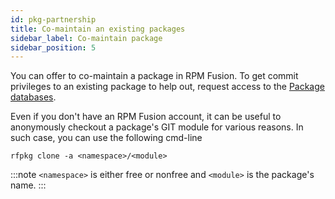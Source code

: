 ```yaml
---
id: pkg-partnership
title: Co-maintain an existing packages
sidebar_label: Co-maintain package
sidebar_position: 5
---
```



You can offer to co-maintain a package in RPM Fusion.
To get commit privileges to an existing package to help out, request access to the [Package databases](https://admin.rpmfusion.org/pkgdb/).

Even if you don't have an RPM Fusion account, it can be useful to anonymously checkout a package's GIT module for various reasons.
In such case, you can use the following cmd-line

```shell
rfpkg clone -a <namespace>/<module>
```

:::note
`<namespace>` is either free or nonfree and `<module>` is the package's name.
:::
